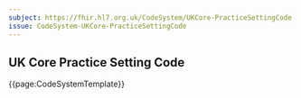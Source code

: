 ```yaml
---
subject: https://fhir.hl7.org.uk/CodeSystem/UKCore-PracticeSettingCode
issue: CodeSystem-UKCore-PracticeSettingCode
---
```

##  UK Core Practice Setting Code

{{page:CodeSystemTemplate}}